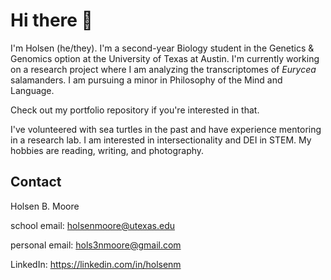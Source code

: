# Hi there 👋

I'm Holsen (he/they). I'm a second-year Biology student in the Genetics
& Genomics option at the University of Texas at Austin. I'm currently working
on a research project where I am analyzing the transcriptomes of _Eurycea_
salamanders. I am pursuing a minor in Philosophy of the Mind and Language.

Check out my portfolio repository if you're interested in that.

I've volunteered with sea turtles in the past and have experience mentoring in
a research lab. I am interested in intersectionality and DEI in STEM. My
hobbies are reading, writing, and photography.

## Contact
Holsen B. Moore

school email: holsenmoore@utexas.edu

personal email: hols3nmoore@gmail.com

LinkedIn: https://linkedin.com/in/holsenm
